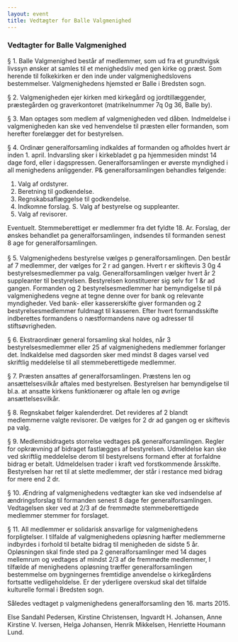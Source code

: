 ```yaml
---
layout: event
title: Vedtægter for Balle Valgmenighed
---
```



### Vedtagter for Balle Valgmenighed


§ 1.
Balle Valgmenighed består af medlemmer, som ud fra et grundtvigsk livssyn ønsker at samles til et menighedsliv med gen kirke og præst.
Som herende til folkekirken er den inde under valgmenighedslovens bestemmelser. Valgmenighedens hjemsted er Balle i Bredsten sogn.


§ 2.
Valgmenigheden ejer kirken med kirkegård og jordtillæggender, præstegården og graverkontoret (matrikelnummer 7q 0g 36, Balle by).


§ 3.
Man optages som medlem af valgmenigheden ved dåben. Indmeldelse i valgmenigheden kan ske ved henvendelse til præsten eller
formanden, som herefter forelægger det for bestyrelsen.


§ 4.
Ordinær generalforsamling indkaldes af formanden og afholdes hvert ár inden 1. april. Indvarsling sker i kirkebladet g pa hjemmesiden
mindst 14 dage ford, eller i dagspressen.
Generalforsamlingen er øverste myndighed i all menighedens anliggender.
P& generalforsamlingen behandles følgende:

1. Valg af ordstyrer.
2. Beretning til godkendelse.
3. Regnskabsaflæggelse til godkendelse.
4. Indkomne forslag.
   S. Valg af bestyrelse og suppleanter.
5. Valg af revisorer.

Eventuelt.
Stemmeberettiget er medlemmer fra det fyldte 18. Ar.
Forslag, der ønskes behandlet pa generalforsamlingen, indsendes til formanden senest 8 age for generalforsamlingen.\
\
§ 5.
Valgmenighedens bestyrelse vælges p generalforsamlingen. Den består af 7 medlemmer, der vælges for 2 r ad gangen. Hvert r er skiftevis
3 0g 4 bestyrelsesmedlemmer pa valg. Generalforsamlingen vælger hvert år 2 suppleanter til bestyrelsen. Bestyrelsen konstituerer sig selv for
1 &r ad gangen. Formanden og 2 bestyrelsesmedlemmer har bemyndigelse til pá valgmenighedens vegne at tegne denne over for bank og
relevante myndigheder. Ved bank- eller kassererskifte giver formanden og 2 bestyrelsesmedlemmer fuldmagt til kasseren. Efter hvert
formandsskifte indberettes formandens o næstformandens nave og adresser til stiftsøvrigheden.


§ 6.
Ekstraordinær general forsamling skal holdes, når 3 bestyrelsesmedlemmer eller 25 af valgmenighedens medlemmer forlanger det.
Indkaldelse med dagsorden sker med mindst 8 dages varsel ved skriftlig meddelelse til all stemmeberettigede medlemmer.


§ 7.
Præsten ansattes af generalforsamlingen. Præstens len og ansættelsesvilkår aftales med bestyrelsen. Bestyrelsen har bemyndigelse til bl.a. at
ansatte kirkens funktionærer og aftale len og øvrige ansættelsesvilkår.


§ 8.
Regnskabet følger kalenderdret. Det revideres af 2 blandt medlemmerne valgte revisorer. De vælges for 2 dr ad gangen og er skiftevis pa
valg.


§ 9.
Medlemsbidragets storrelse vedtages p& generalforsamlingen. Regler for opkrævning af bidraget fastlægges af bestyrelsen. Udmeldelse kan
ske ved skriftlig meddelelse derom til bestyrelsens formand efter at forfaldne bidrag er betalt. Udmeldelsen trader i kraft ved forstkommende
årsskifte. Bestyrelsen har ret til at slette medlemmer, der står i restance med bidrag for mere end 2 dr.


§ 10.
Ændring af valgmenighedens vedtægter kan ske ved indsendelse af ændringsforslag til formanden senest 8 dage fer generalforsamlingen.
Vedtagelsen sker ved at 2/3 af de fremmødte stemmeberettigede medlemmer stemmer for forslaget.


§ 11.
All medlemmer er solidarisk ansvarlige for valgmenighedens forpligtelser. I tilfalde af valgmenighedens opløsning hæfter medlemmerne indbyrdes i forhold til betalte bidrag til menigheden de sidste 5 år. Opløsningen skal finde sted pa 2 generalforsamlinger med 14 dages
mellemrum og vedtages af mindst 2/3 af de fremmødte medlemmer, I tilfælde af menighedens opløsning træffer generalforsamlingen
bestemmelse om bygningernes fremtidige anvendelse o kirkegårdens fortsatte vedligeholdelse. Er der yderligere overskud skal det tilfalde
kulturelle formal i Bredsten sogn.


Således vedtaget p valgmenighedens
generalforsamling den 16. marts 2015.


Else Sandahl Pedersen, Kirstine Christensen, Ingvardt H. Johansen, Anne Kirstine V. Iversen,
Helga Johansen, Henrik Mikkelsen, Henriette Houmann Lund.